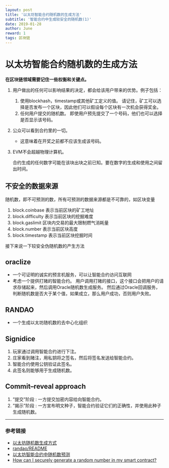 ```yaml
---
layout: post
title: '以太坊智能合约随机数的生成方法'
subtitle: '智能合约中生成较安全的随机数(1)'
date: 2019-01-28
author: June
reward: 1
tags: 区块链
---
```


# 以太坊智能合约随机数的生成方法

**在区块链领域需要记住一些权衡和关键点。**

1. 用户做出的任何可以影响结果的决定，都会给该用户带来的优势。例子包括：

	1. 使用blockhash，timestamp或其他矿工定义的值。 请记住，矿工可以选择是否发布一个区块，因此他们可以假设每个区块有一次机会获得奖金。
	2. 任何用户提交的随机数。 即使用户预先提交了一个号码，他们也可以选择是否显示该号码。

2. 公众可以看到合约里的一切。

	* 这意味着在开奖之前都不应该生成该号码。

3. EVM不会超越物理计算机。

	合约生成的任何数字可能在该块出块之前已知。要在数字的生成和使用之间留出时间。

## 不安全的数据来源

随机数，即不可预测的数，所有可预测的数据来源都是不可靠的，如区块变量

1. block.coinbase 表示当前区块的矿工地址
2. block.difficulty 表示当前区块的挖掘难度
3. block.gaslimit 区块内交易的最大限制燃气消耗量
4. block.number 表示当前区块高度
5. block.timestamp 表示当前区块挖掘时间

接下来说一下较安全伪随机数的产生方法

## oraclize

* 一个可证明的诚实的预言机服务，可以让智能合约访问互联网
* 考虑一个提供打赌的智能合约。 用户调用打赌的接口，这个接口会把用户的请求存储起来，然后调用Oracle随机数生成服务。 然后通过Oracle回调服务，判断随机数是否大于某个值，如果成立，那么用户成功，否则用户失败。

## RANDAO

* 一个生成以太坊随机数的去中心化组织

## Signidice

1. 玩家通过调用智能合约进行下注。
2. 庄家看到赌注，用私钥将之签名，然后将签名发送给智能合约。
3. 智能合约使用公钥验证此签名。
4. 此签名则能够用于生成随机数。

## Commit–reveal approach

1. ”提交”阶段 : 一方提交加密内容给向智能合约。
2. ”揭示”阶段 : 一方宣布明文种子，智能合约验证它们的正确性，并使用此种子生成随机数。

---



### 参考链接

* [以太坊随机数生成方式](https://github.com/ZtesoftCS/go-ethereum-code-analysis/blob/master/%E4%BB%A5%E5%A4%AA%E5%9D%8A%E9%9A%8F%E6%9C%BA%E6%95%B0%E7%94%9F%E6%88%90%E6%96%B9%E5%BC%8F.md)
* [randao/README](https://github.com/randao/randao/blob/master/README.md)
* [以太坊智能合约中随机数预测](https://www.freebuf.com/vuls/179173.html)
* [How can I securely generate a random number in my smart contract?](https://ethereum.stackexchange.com/questions/191/how-can-i-securely-generate-a-random-number-in-my-smart-contract)



